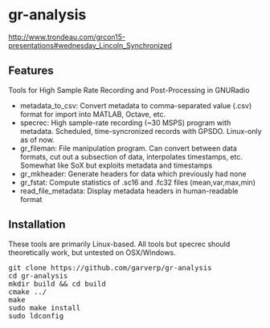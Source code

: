 # gr-analysis
http://www.trondeau.com/grcon15-presentations#wednesday_Lincoln_Synchronized
## Features
Tools for High Sample Rate Recording and Post-Processing in GNURadio
* metadata_to_csv: Convert metadata to comma-separated value (.csv) format for import into MATLAB, Octave, etc.
* specrec: High sample-rate recording (~30 MSPS) program with metadata. Scheduled, time-syncronized records with GPSDO. Linux-only as of now.
* gr_fileman: File manipulation program. Can convert between data formats, cut out a subsection of data, interpolates timestamps, etc. Somewhat like SoX but exploits metadata and timestamps
* gr_mkheader: Generate headers for data which previously had none
* gr_fstat: Compute statistics of .sc16 and .fc32 files (mean,var,max,min)
* read_file_metadata: Display metadata headers in human-readable format

## Installation
These tools are primarily Linux-based. All tools but specrec should theoretically work, but untested on OSX/Windows.
<pre>git clone https://github.com/garverp/gr-analysis
cd gr-analysis
mkdir build && cd build
cmake ../
make
sudo make install
sudo ldconfig</pre>
